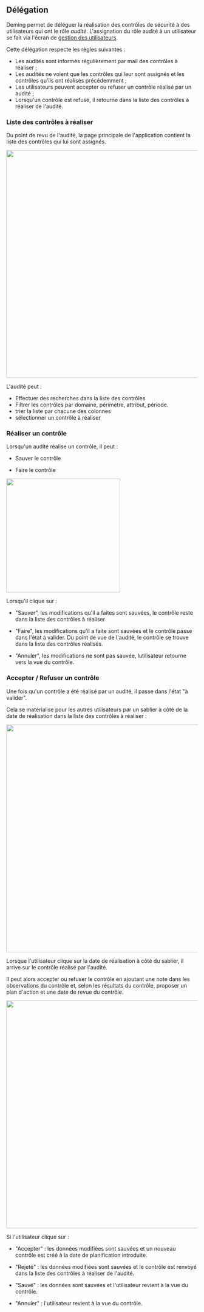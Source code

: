 ## Délégation

Deming permet de déléguer la réalisation des contrôles de sécurité à des utilisateurs qui ont le rôle *audité*.
L'assignation du rôle audité à un utilisateur se fait via l'écran de [gestion des utilisateurs](/deming/config.fr/#users).

Cette délégation respecte les règles suivantes :

- Les audités sont informés régulièrement par mail des contrôles à réaliser ;
- Les audités ne voient que les contrôles qui leur sont assignés et les contrôles qu'ils ont réalisés précédemment ;
- Les utilisateurs peuvent accepter ou refuser un contrôle réalisé par un audité ;
- Lorsqu'un contrôle est refusé, il retourne dans la liste des contrôles à réaliser de l'audité.


### Liste des contrôles à réaliser

Du point de revu de l'audité, la page principale de l'application contient la liste des contrôles qui lui sont assignés.

[<img src="/deming/images/d1.fr.png" width="600">](/deming/images/d1.fr.png)

L'audité peut :

- Effectuer des recherches dans la liste des contrôles
- Filtrer les contrôles par domaine, périmètre, attribut, période.
- trier la liste par chacune des colonnes
- sélectionner un contrôle à réaliser


### Réaliser un contrôle

Lorsqu'un audité réalise un contrôle, il peut :

- Sauver le contrôle

- Faire le contrôle

[<img src="/deming/images/d2.fr.png" width="300">](/deming/images/d2.fr.png)

Lorsqu'il clique sur :

- "Sauver", les modifications qu'il a faites sont sauvées, le contrôle reste dans la liste des contrôles à réaliser

- "Faire", les modifications qu'il a faite sont sauvées et le contrôle passe dans l'état à valider. Du point de vue de l'audité, le contrôle se trouve dans la liste des contrôles réalisés.

- "Annuler", les modifications ne sont pas sauvée, lutilisateur retourne vers la vue du contrôle.


### Accepter / Refuser un contrôle

Une fois qu'un contrôle a été réalisé par un audité, il passe dans l'état "à valider".

Cela se matérialise pour les autres utilisateurs par un sablier à côté de la date de réalisation dans la liste des contrôles à réaliser :

[<img src="/deming/images/d3.fr.png" width="600">](/deming/images/d3.fr.png)

Lorsque l'utilisateur clique sur la date de réalisation à côté du sablier, il arrive sur le contrôle réalisé par l'audité.

Il peut alors accepter ou refuser le contrôle en ajoutant une note dans les observations du contrôle et, selon les résultats du contrôle, proposer un plan d'action et une date de revue du contrôle.

[<img src="/deming/images/d4.fr.png" width="600">](/deming/images/d4.fr.png)

Si l'utilisateur clique sur :

- "Accepter" : les données modifiées sont sauvées et un nouveau contrôle est créé à la date de planification introduite.

- "Rejeté" : les données modifiées sont sauvées et le contrôle est renvoyé dans la liste des contrôles à réaliser de l'audité.

- "Sauvé" : les données sont sauvées et l'utilisateur revient à la vue du contrôle.

- "Annuler" : l'utilisateur revient à la vue du contrôle.
